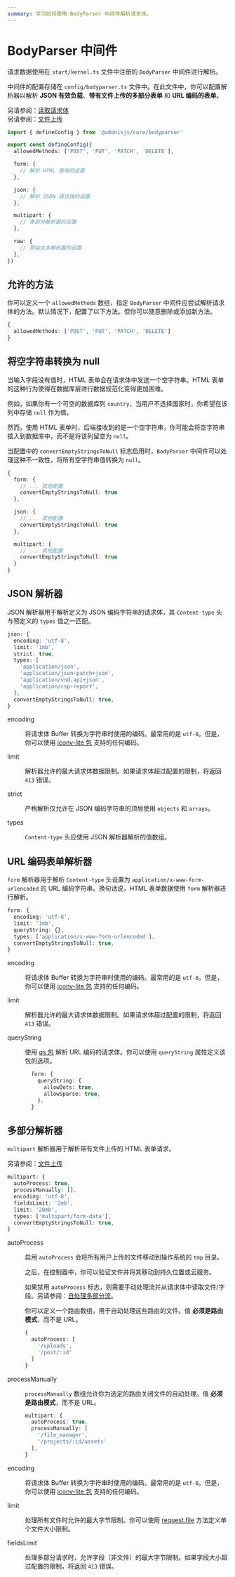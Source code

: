 ```yaml
---
summary: 学习如何使用 BodyParser 中间件解析请求体。
---
```


# BodyParser 中间件

请求数据使用在 `start/kernel.ts` 文件中注册的 `BodyParser` 中间件进行解析。

中间件的配置存储在 `config/bodyparser.ts` 文件中。在此文件中，你可以配置解析器以解析 **JSON 有效负载**、**带有文件上传的多部分表单** 和 **URL 编码的表单**。

另请参阅：[读取请求体](./request.md#request-body)\
另请参阅：[文件上传](./file_uploads.md)

```ts
import { defineConfig } from '@adonisjs/core/bodyparser'

export const defineConfig({
  allowedMethods: ['POST', 'PUT', 'PATCH', 'DELETE'],

  form: {
    // 解析 HTML 表单的设置
  },

  json: {
    // 解析 JSON 请求体的设置
  },

  multipart: {
    // 多部分解析器的设置
  },

  raw: {
    // 原始文本解析器的设置
  },
})
```

## 允许的方法

你可以定义一个 `allowedMethods` 数组，指定 `BodyParser` 中间件应尝试解析请求体的方法。默认情况下，配置了以下方法。但你可以随意删除或添加新方法。

```ts
{
  allowedMethods: ['POST', 'PUT', 'PATCH', 'DELETE']
}
```

## 将空字符串转换为 null

当输入字段没有值时，HTML 表单会在请求体中发送一个空字符串。HTML 表单的这种行为使得在数据库层进行数据规范化变得更加困难。

例如，如果你有一个可空的数据库列 `country`，当用户不选择国家时，你希望在该列中存储 `null` 作为值。

然而，使用 HTML 表单时，后端接收到的是一个空字符串，你可能会将空字符串插入到数据库中，而不是将该列留空为 `null`。

当配置中的 `convertEmptyStringsToNull` 标志启用时，`BodyParser` 中间件可以处理这种不一致性，将所有空字符串值转换为 `null`。

```ts
{
  form: {
    // ... 其他配置
    convertEmptyStringsToNull: true
  },

  json: {
    // ... 其他配置
    convertEmptyStringsToNull: true
  },

  multipart: {
    // ... 其他配置
    convertEmptyStringsToNull: true
  }
}
```

## JSON 解析器

JSON 解析器用于解析定义为 JSON 编码字符串的请求体，其 `Content-type` 头与预定义的 `types` 值之一匹配。

```ts
json: {
  encoding: 'utf-8',
  limit: '1mb',
  strict: true,
  types: [
    'application/json',
    'application/json-patch+json',
    'application/vnd.api+json',
    'application/csp-report',
  ],
  convertEmptyStringsToNull: true,
}
```

<dl>

<dt>

encoding

</dt>

<dd>

将请求体 Buffer 转换为字符串时使用的编码。最常用的是 `utf-8`。但是，你可以使用 [iconv-lite 包](https://www.npmjs.com/package/iconv-lite#readme) 支持的任何编码。

</dd>

<dt>

limit

</dt>

<dd>

解析器允许的最大请求体数据限制。如果请求体超过配置的限制，将返回 `413` 错误。

</dd>

<dt>

strict

</dt>

<dd>

严格解析仅允许在 JSON 编码字符串的顶层使用 `objects` 和 `arrays`。

</dd>

<dt>

types

</dt>

<dd>

`Content-type` 头应使用 JSON 解析器解析的值数组。

</dd>

</dl>

## URL 编码表单解析器

`form` 解析器用于解析 `Content-type` 头设置为 `application/x-www-form-urlencoded` 的 URL 编码字符串。换句话说，HTML 表单数据使用 `form` 解析器进行解析。

```ts
form: {
  encoding: 'utf-8',
  limit: '1mb',
  queryString: {},
  types: ['application/x-www-form-urlencoded'],
  convertEmptyStringsToNull: true,
}
```

<dl>

<dt>

encoding

</dt>

<dd>

将请求体 Buffer 转换为字符串时使用的编码。最常用的是 `utf-8`。但是，你可以使用 [iconv-lite 包](https://www.npmjs.com/package/iconv-lite#readme) 支持的任何编码。

</dd>

<dt>

limit

</dt>

<dd>

解析器允许的最大请求体数据限制。如果请求体超过配置的限制，将返回 `413` 错误。

</dd>

<dt>

queryString

</dt>

<dd>

使用 [qs 包](https://www.npmjs.com/package/qs) 解析 URL 编码的请求体。你可以使用 `queryString` 属性定义该包的选项。

```ts
  form: {
    queryString: {
      allowDots: true,
      allowSparse: true,
    },
  }
```

</dd>

</dl>

## 多部分解析器

`multipart` 解析器用于解析带有文件上传的 HTML 表单请求。

另请参阅：[文件上传](./file_uploads.md)

```ts
multipart: {
  autoProcess: true,
  processManually: [],
  encoding: 'utf-8',
  fieldsLimit: '2mb',
  limit: '20mb',
  types: ['multipart/form-data'],
  convertEmptyStringsToNull: true,
}
```

<dl>

<dt>

autoProcess

</dt>

<dd>

启用 `autoProcess` 会将所有用户上传的文件移动到操作系统的 `tmp` 目录。

之后，在控制器中，你可以验证文件并将其移动到持久位置或云服务。

如果禁用 `autoProcess` 标志，则需要手动处理流并从请求体中读取文件/字段。另请参阅：[自处理多部分流](./file_uploads.md#self-processing-multipart-stream)。

你可以定义一个路由数组，用于自动处理这些路由的文件。值 **必须是路由模式**，而不是 URL。

```ts
{
  autoProcess: [
    '/uploads',
    '/post/:id'
  ]
}
```

</dd>

<dt>

processManually

</dt>

<dd>

`processManually` 数组允许你为选定的路由关闭文件的自动处理。值 **必须是路由模式**，而不是 URL。

```ts
multipart: {
  autoProcess: true,
  processManually: [
    '/file_manager',
    '/projects/:id/assets'
  ],
}
```

</dd>

<dt>

encoding

</dt>

<dd>

将请求体 Buffer 转换为字符串时使用的编码。最常用的是 `utf-8`。但是，你可以使用 [iconv-lite 包](https://www.npmjs.com/package/iconv-lite#readme) 支持的任何编码。

</dd>

<dt>

limit

</dt>

<dd>

处理所有文件时允许的最大字节限制。你可以使用 [request.file](./file_uploads.md) 方法定义单个文件大小限制。

</dd>

<dt>

fieldsLimit

</dt>

<dd>

处理多部分请求时，允许字段（非文件）的最大字节限制。如果字段大小超过配置的限制，将返回 `413` 错误。

</dd>

</dl>